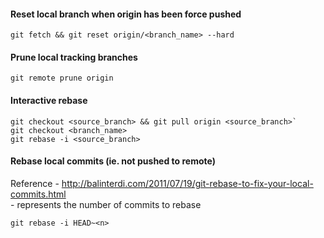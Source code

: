 #### Reset local branch when origin has been force pushed

`git fetch && git reset origin/<branch_name> --hard`

#### Prune local tracking branches

`git remote prune origin`

#### Interactive rebase

```
git checkout <source_branch> && git pull origin <source_branch>`
git checkout <branch_name>
git rebase -i <source_branch>
```

#### Rebase local commits (ie. not pushed to remote)

Reference - http://balinterdi.com/2011/07/19/git-rebase-to-fix-your-local-commits.html  
<n> - represents the number of commits to rebase

`git rebase -i HEAD~<n>`
